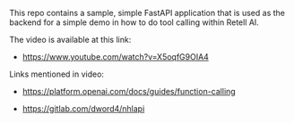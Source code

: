 This repo contains a sample, simple FastAPI application that is used as the backend for a simple demo in how to do tool calling within Retell AI.  

The video is available at this link:

- https://www.youtube.com/watch?v=X5oqfG9OIA4

Links mentioned in video:

- https://platform.openai.com/docs/guides/function-calling

- https://gitlab.com/dword4/nhlapi

